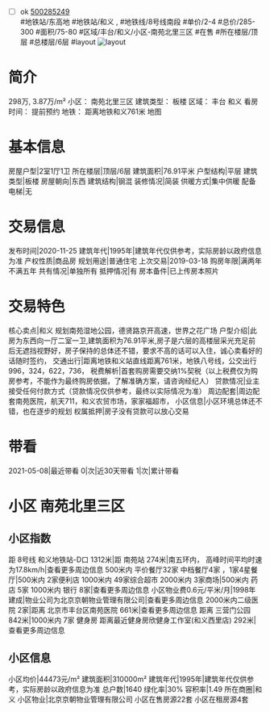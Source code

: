 - [ ] ok [500285249](https://bj.5i5j.com/ershoufang/500285249.html)  
 #地铁站/东高地 #地铁站/和义 ,  #地铁线/8号线南段
#单价/2-4 #总价/285-300 #面积/75-80   #区域/丰台/和义/小区-南苑北里三区 #在售 #所在楼层/顶层 #总楼层/6层 #layout 
![layout](http://image2.5i5j.com//group2/M00/E9/1B/CgqJM161JmCAcnFSAAP0Y9tftOA049.jpg_P5.jpg) 
# 简介 
 298万,  3.87万/m² 
小区： 南苑北里三区
建筑类型： 板楼
区域： 丰台 和义
看房时间： 提前预约
地铁： 距离地铁和义761米 地图
# 基本信息 
 房屋户型|2室1厅1卫
所在楼层|顶层/6层
建筑面积|76.91平米
户型结构|平层
建筑类型|板楼
房屋朝向|东西
建筑结构|钢混
装修情况|简装
供暖方式|集中供暖
配备电梯|无
# 交易信息 
 发布时间|2020-11-25
建筑年代|1995年|建筑年代仅供参考，实际房龄以政府信息为准
产权性质|商品房
规划用途|普通住宅
上次交易|2019-03-18
购房年限|满两年不满五年
共有情况|单独所有
抵押情况|有
房本备件|已上传房本照片
# 交易特色 
 核心卖点|和义  规划南苑湿地公园，德贤路京开高速，世界之花广场
户型介绍|此房为东西向一厅二室一卫,建筑面积为76.91平米,房子是六层的高楼层采光充足前后无遮挡视野好，房子保持的总体还不错，要求不高的话可以入住，诚心卖看好的话随时签约，
交通出行|距离地铁和义站直线距离761米，地铁八号线，公交出行996，324，622，736，
税费解析|首套购房需要交纳1%契税（以上税费仅为购房参考，不能作为最终购房依据，了解准确方案，请咨询经纪人）
贷款情况|业主接受任何付款方式（贷款情况仅供参考，最终以实际情况为准）
周边配套|周边配套南苑医院，航天711，和义农贸市场，家家福超市，
小区信息|小区环境总体还不错，也在逐步的规划
权属抵押|房子没有贷款可以放心交易
# 带看 
 2021-05-08|最近带看	 0|次|近30天带看	 1|次|累计带看
# 小区 南苑北里三区
## 小区指数 
 距 8号线 和义地铁站-D口 1312米|距 南苑站 274米|南五环内， 高峰时间平均时速为17.8km/h|查看更多周边信息
500米内 平价餐厅32家
中档餐厅4家 ，1家4星餐厅|500米内 2家便利店
1000米内 49家综合超市
2000米内 3家商场|500米内 药店 5家
1000米内 银行 8家|查看更多周边信息
小区物业费0.6元/平米/月|1998年建成|物业公司为北京京朝物业管理有限公司|查看更多周边信息
2000米内二级医院 2家|距离 北京市丰台区南苑医院  661米|查看更多周边信息
距离 三营门公园 842米|1000米内 7家 健身房
距离最近健身房欣健身工作室(和义西里店) 292米|查看更多周边信息
## 小区信息 
 小区均价|44473元/m²
建筑面积|310000m²
建筑年代|1995年|建筑年代仅供参考，实际房龄以政府信息为准
总户数|1640
绿化率|30%
容积率|1.49
所在商圈|和义
小区物业|北京京朝物业管理有限公司
小区在售房源22套
小区在租房源4套
